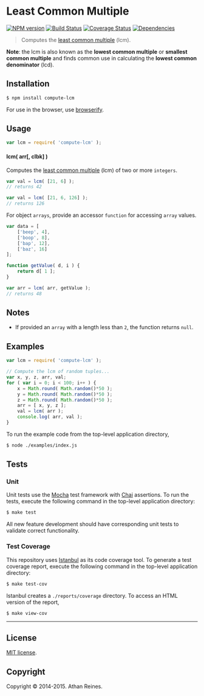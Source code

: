 Least Common Multiple
===
[![NPM version][npm-image]][npm-url] [![Build Status][travis-image]][travis-url] [![Coverage Status][coveralls-image]][coveralls-url] [![Dependencies][dependencies-image]][dependencies-url]

> Computes the [least common multiple](http://en.wikipedia.org/wiki/Least_common_multiple) (lcm).

__Note__: the lcm is also known as the __lowest common multiple__ or __smallest common multiple__ and finds common use in calculating the __lowest common denominator__ (lcd).


## Installation

``` bash
$ npm install compute-lcm
```

For use in the browser, use [browserify](https://github.com/substack/node-browserify).


## Usage


``` javascript
var lcm = require( 'compute-lcm' );
```

#### lcm( arr[, clbk] )

Computes the [least common multiple](http://en.wikipedia.org/wiki/Least_common_multiple) (lcm) of two or more `integers`.

``` javascript
var val = lcm( [21, 6] );
// returns 42

var val = lcm( [21, 6, 126] );
// returns 126
```

For object `arrays`, provide an accessor `function` for accessing `array` values.

``` javascript
var data = [
	['beep', 4],
	['boop', 8],
	['bap', 12],
	['baz', 16]
];

function getValue( d, i ) {
	return d[ 1 ];
}

var arr = lcm( arr, getValue );
// returns 48
```

## Notes

- If provided an `array` with a length less than `2`, the function returns `null`.


## Examples

``` javascript
var lcm = require( 'compute-lcm' );

// Compute the lcm of random tuples...
var x, y, z, arr, val;
for ( var i = 0; i < 100; i++ ) {
	x = Math.round( Math.random()*50 );
	y = Math.round( Math.random()*50 );
	z = Math.round( Math.random()*50 );
	arr = [ x, y, z ];
	val = lcm( arr );
	console.log( arr, val );
}
```


To run the example code from the top-level application directory,

``` bash
$ node ./examples/index.js
```


## Tests

### Unit

Unit tests use the [Mocha](http://mochajs.org) test framework with [Chai](http://chaijs.com) assertions. To run the tests, execute the following command in the top-level application directory:

``` bash
$ make test
```

All new feature development should have corresponding unit tests to validate correct functionality.


### Test Coverage

This repository uses [Istanbul](https://github.com/gotwarlost/istanbul) as its code coverage tool. To generate a test coverage report, execute the following command in the top-level application directory:

``` bash
$ make test-cov
```

Istanbul creates a `./reports/coverage` directory. To access an HTML version of the report,

``` bash
$ make view-cov
```


---
## License

[MIT license](http://opensource.org/licenses/MIT).


## Copyright

Copyright &copy; 2014-2015. Athan Reines.


[npm-image]: http://img.shields.io/npm/v/compute-lcm.svg
[npm-url]: https://npmjs.org/package/compute-lcm

[travis-image]: http://img.shields.io/travis/compute-io/lcm/master.svg
[travis-url]: https://travis-ci.org/compute-io/lcm

[coveralls-image]: https://img.shields.io/coveralls/compute-io/lcm/master.svg
[coveralls-url]: https://coveralls.io/r/compute-io/lcm?branch=master

[dependencies-image]: http://img.shields.io/david/compute-io/lcm.svg
[dependencies-url]: https://david-dm.org/compute-io/lcm

[dev-dependencies-image]: http://img.shields.io/david/dev/compute-io/lcm.svg
[dev-dependencies-url]: https://david-dm.org/dev/compute-io/lcm

[github-issues-image]: http://img.shields.io/github/issues/compute-io/lcm.svg
[github-issues-url]: https://github.com/compute-io/lcm/issues
